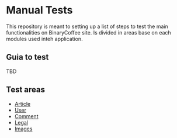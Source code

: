 # Manual Tests

This repository is meant to setting up a list of steps to test the main functionalities on BinaryCoffee site.
Is divided in areas base on each modules used inteh application.

## Guia to test

TBD

## Test areas

- [Article](./article.md)
- [User](./user.md)
- [Comment](./comment.md)
- [Legal](./legal.md)
- [Images](./images.md)
